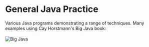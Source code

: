 # General Java Practice
Various Java programs demonstrating a range of techniques. Many examples using Cay Horstmann's Big Java book:
<br /><br />![Big Java](https://images.gr-assets.com/books/1348758936l/13837978.jpg "Big Java")
